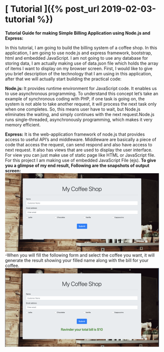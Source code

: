 # [ Tutorial ]({% post_url 2019-02-03-tutorial %})
**Tutorial Guide for making Simple Billing Application using Node.js and Express:**

In this tutorial, I am going to build the billing system of a coffee shop. In this application, I am going to use node.js and express framework, bootstrap, html and embedded JavaScript. I am not going to use any database for storing data, I am actually making use of data.json file which holds the array of items I want to display on my browser screen. First, I would like to give you brief description of the technology that I am using in this application, after that we will actually start building the practical code:

**Node.js:** It provides runtime environment for JavaScript code. It enables us to use asynchronous programming. To understand this concept let’s take an example of synchronous coding with PHP, if one task is going on, the system is not able to take another request, it will process the next task only when one completes. So, this means user have to wait, but Node.js eliminates the waiting, and simply continues with the next request.Node.js runs single-threaded, asynchronously programming, which makes it very memory efficient.

**Express:** It is the web-application framework of node.js that provides access to useful API’s and middleware. Middleware are basically a piece of code that access the request, can send respond and also have access to next request. It also has views that are used to display the user interface. For view you can just make use of static page like HTML or JavaScript file. For this project I am making use of embedded JavaScript File (ejs).
**To give you a glimpse of my end result, Following are the snapshots of output screen:**
![Image](../Images/image1.png)
-When you will fill the following form and select the coffee you want, it will generate the result showing your filled name along with the bill for your coffee.
![Image](../Images/image2.png)
